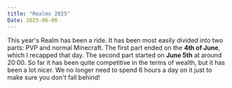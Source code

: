```yaml
---
title: "Realms 2025"
Date: 2025-06-06
---
```

This year's Realm has been a ride. It has been most easily divided into two parts: PVP and normal Minecraft. The first part ended on the __4th of June__, which I recapped that day. The second part started on __June 5th__ at around 20:00. So far it has been quite competitive in the terms of wealth, but it has been a lot nicer. We no longer need to spend 6 hours a day on it just to make sure you don't fall behind!